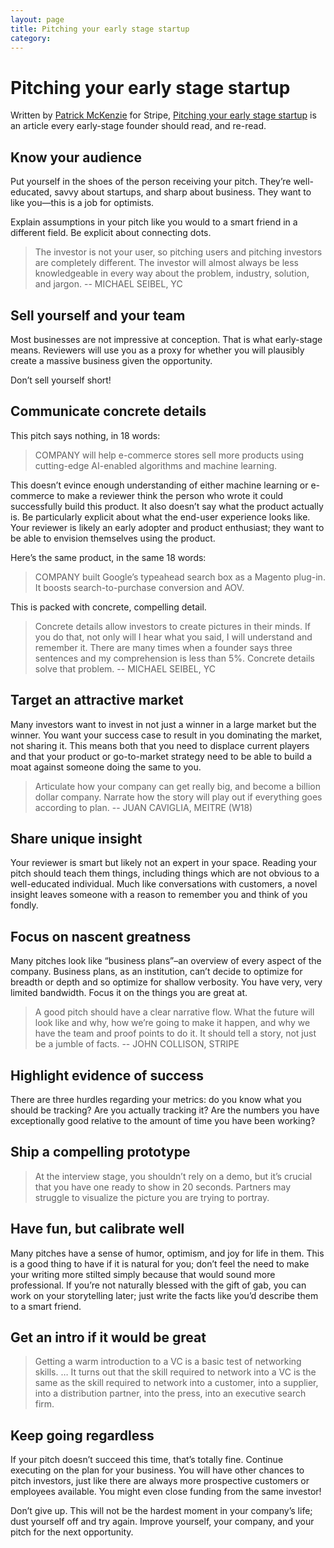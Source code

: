 ```yaml
---
layout: page
title: Pitching your early stage startup
category: 
---
```


# Pitching your early stage startup

Written by [Patrick McKenzie](https://www.kalzumeus.com) for Stripe, [Pitching your early stage startup](https://stripe.com/en-in/atlas/guides/pitching) is an article every early-stage founder should read, and re-read.

## Know your audience

Put yourself in the shoes of the person receiving your pitch. They’re well-educated, savvy about startups, and sharp about business. They want to like you—this is a job for optimists.

Explain assumptions in your pitch like you would to a smart friend in a different field. Be explicit about connecting dots.

> The investor is not your user, so pitching users and pitching investors are completely different. The investor will almost always be less knowledgeable in every way about the problem, industry, solution, and jargon. -- MICHAEL SEIBEL, YC

## Sell yourself and your team

Most businesses are not impressive at conception. That is what early-stage means. Reviewers will use you as a proxy for whether you will plausibly create a massive business given the opportunity.

Don’t sell yourself short!

## Communicate concrete details

This pitch says nothing, in 18 words:

> COMPANY will help e-commerce stores sell more products using cutting-edge AI-enabled algorithms and machine learning.

This doesn’t evince enough understanding of either machine learning or e-commerce to make a reviewer think the person who wrote it could successfully build this product. It also doesn’t say what the product actually is. Be particularly explicit about what the end-user experience looks like. Your reviewer is likely an early adopter and product enthusiast; they want to be able to envision themselves using the product.

Here’s the same product, in the same 18 words:

> COMPANY built Google’s typeahead search box as a Magento plug-in. It boosts search-to-purchase conversion and AOV.

This is packed with concrete, compelling detail.

> Concrete details allow investors to create pictures in their minds. If you do that, not only will I hear what you said, I will understand and remember it. There are many times when a founder says three sentences and my comprehension is less than 5%. Concrete details solve that problem. -- MICHAEL SEIBEL, YC

## Target an attractive market

Many investors want to invest in not just a winner in a large market but the winner. You want your success case to result in you dominating the market, not sharing it. This means both that you need to displace current players and that your product or go-to-market strategy need to be able to build a moat against someone doing the same to you.

> Articulate how your company can get really big, and become a billion dollar company. Narrate how the story will play out if everything goes according to plan. -- JUAN CAVIGLIA, MEITRE (W18)

## Share unique insight

Your reviewer is smart but likely not an expert in your space. Reading your pitch should teach them things, including things which are not obvious to a well-educated individual. Much like conversations with customers, a novel insight leaves someone with a reason to remember you and think of you fondly.

## Focus on nascent greatness

Many pitches look like “business plans”–an overview of every aspect of the company. Business plans, as an institution, can’t decide to optimize for breadth or depth and so optimize for shallow verbosity. You have very, very limited bandwidth. Focus it on the things you are great at.

> A good pitch should have a clear narrative flow. What the future will look like and why, how we’re going to make it happen, and why we have the team and proof points to do it. It should tell a story, not just be a jumble of facts. -- JOHN COLLISON, STRIPE

## Highlight evidence of success

There are three hurdles regarding your metrics: do you know what you should be tracking? Are you actually tracking it? Are the numbers you have exceptionally good relative to the amount of time you have been working?

## Ship a compelling prototype

> At the interview stage, you shouldn’t rely on a demo, but it’s crucial that you have one ready to show in 20 seconds. Partners may struggle to visualize the picture you are trying to portray.

## Have fun, but calibrate well

Many pitches have a sense of humor, optimism, and joy for life in them. This is a good thing to have if it is natural for you; don’t feel the need to make your writing more stilted simply because that would sound more professional. If you’re not naturally blessed with the gift of gab, you can work on your storytelling later; just write the facts like you’d describe them to a smart friend.

## Get an intro if it would be great

> Getting a warm introduction to a VC is a basic test of networking skills. … It turns out that the skill required to network into a VC is the same as the skill required to network into a customer, into a supplier, into a distribution partner, into the press, into an executive search firm.

## Keep going regardless

If your pitch doesn’t succeed this time, that’s totally fine. Continue executing on the plan for your business. You will have other chances to pitch investors, just like there are always more prospective customers or employees available. You might even close funding from the same investor!

Don’t give up. This will not be the hardest moment in your company’s life; dust yourself off and try again. Improve yourself, your company, and your pitch for the next opportunity.
